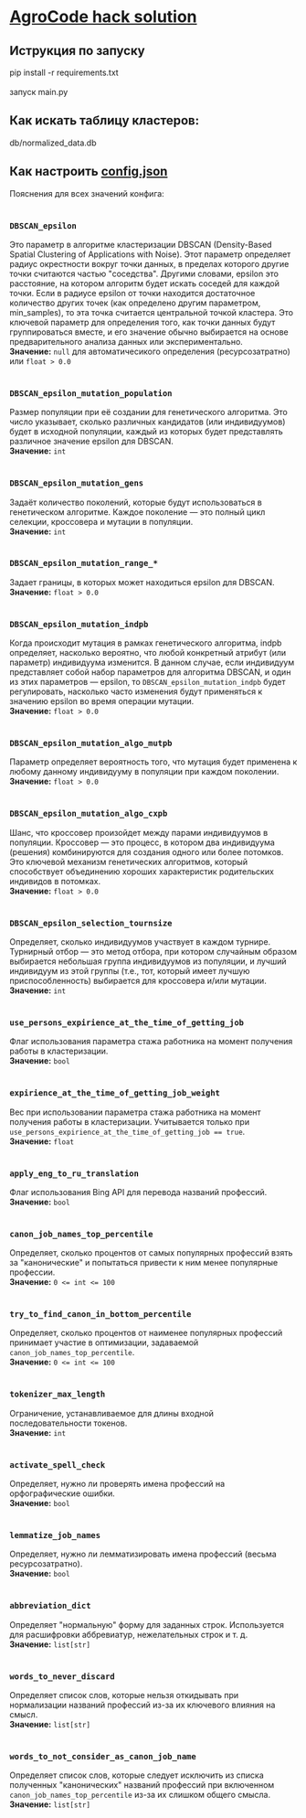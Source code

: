 # [AgroCode hack solution](https://rshbdigital.ru/agrocode-hack)

## Иструкция по запуску

pip install -r requirements.txt</br></br>
запуск main.py

## Как искать таблицу кластеров:
db/normalized_data.db

## Как настроить [config.json](https://github.com/DCDsqd/AgroCode/blob/main/cfg/config.json)
Пояснения для всех значений конфига: </br></br>
### ```DBSCAN_epsilon``` 
Это параметр в алгоритме кластеризации DBSCAN (Density-Based Spatial Clustering of Applications with Noise). Этот параметр определяет радиус окрестности вокруг точки данных, в пределах которого другие точки считаются частью "соседства". Другими словами, epsilon это расстояние, на котором алгоритм будет искать соседей для каждой точки. Если в радиусе epsilon от точки находится достаточное количество других точек (как определено другим параметром, min_samples), то эта точка считается центральной точкой кластера. Это ключевой параметр для определения того, как точки данных будут группироваться вместе, и его значение обычно выбирается на основе предварительного анализа данных или экспериментально.</br>
**Значение:** ```null``` для автоматичесикого определения (ресурсозатратно) или ```float > 0.0``` </br></br>

### ```DBSCAN_epsilon_mutation_population```
Размер популяции при её создании для генетического алгоритма. Это число указывает, сколько различных кандидатов (или индивидуумов) будет в исходной популяции, каждый из которых будет представлять различное значение epsilon для DBSCAN.</br>
**Значение:** ```int``` </br></br>

### ```DBSCAN_epsilon_mutation_gens```
Задаёт количество поколений, которые будут использоваться в генетическом алгоритме. Каждое поколение — это полный цикл селекции, кроссовера и мутации в популяции.</br>
**Значение:** ```int``` </br></br>

### ```DBSCAN_epsilon_mutation_range_*```
Задает границы, в которых может находиться epsilon для DBSCAN.</br>
**Значение:** ```float > 0.0``` </br></br>

### ```DBSCAN_epsilon_mutation_indpb```
Когда происходит мутация в рамках генетического алгоритма, indpb определяет, насколько вероятно, что любой конкретный атрибут (или параметр) индивидуума изменится. В данном случае, если индивидуум представляет собой набор параметров для алгоритма DBSCAN, и один из этих параметров — epsilon, то ```DBSCAN_epsilon_mutation_indpb``` будет регулировать, насколько часто изменения будут применяться к значению epsilon во время операции мутации.</br>
**Значение:** ```float > 0.0``` </br></br>

### ```DBSCAN_epsilon_mutation_algo_mutpb```
Параметр определяет вероятность того, что мутация будет применена к любому данному индивидууму в популяции при каждом поколении.</br>
**Значение:** ```float > 0.0``` </br></br>

### ```DBSCAN_epsilon_mutation_algo_cxpb```
Шанс, что кроссовер произойдет между парами индивидуумов в популяции. Кроссовер — это процесс, в котором два индивидуума (решения) комбинируются для создания одного или более потомков. Это ключевой механизм генетических алгоритмов, который способствует объединению хороших характеристик родительских индивидов в потомках.</br>
**Значение:** ```float > 0.0``` </br></br>

### ```DBSCAN_epsilon_selection_tournsize```
Определяет, сколько индивидуумов участвует в каждом турнире. Турнирный отбор — это метод отбора, при котором случайным образом выбирается небольшая группа индивидуумов из популяции, и лучший индивидуум из этой группы (т.е., тот, который имеет лучшую приспособленность) выбирается для кроссовера и/или мутации.</br>
**Значение:** ```int``` </br></br>

### ```use_persons_expirience_at_the_time_of_getting_job```
Флаг использования параметра стажа работника на момент получения работы в кластеризации.</br>
**Значение:** ```bool``` </br></br>

### ```expirience_at_the_time_of_getting_job_weight```
Вес при использовании параметра стажа работника на момент получения работы в кластеризации. Учитывается только при ```use_persons_expirience_at_the_time_of_getting_job == true```.</br>
**Значение:** ```float``` </br></br>

### ```apply_eng_to_ru_translation```
Флаг использования Bing API для перевода названий профессий.</br>
**Значение:** ```bool``` </br></br>

### ```canon_job_names_top_percentile```
Определяет, сколько процентов от самых популярных профессий взять за "канонические" и попытаться привести к ним менее популярные профессии.</br>
**Значение:** ```0 <= int <= 100``` </br></br>

### ```try_to_find_canon_in_bottom_percentile```
Определяет, сколько процентов от наименее популярных профессий принимает участие в оптимизации, задаваемой ```canon_job_names_top_percentile```.</br>
**Значение:** ```0 <= int <= 100``` </br></br>

### ```tokenizer_max_length```
Ограничение, устанавливаемое для длины входной последовательности токенов.</br>
**Значение:** ```int``` </br></br>

### ```activate_spell_check```
Определяет, нужно ли проверять имена профессий на орфографические ошибки.</br>
**Значение:** ```bool``` </br></br>

### ```lemmatize_job_names```
Определяет, нужно ли лемматизировать имена профессий (весьма ресурсозатратно).</br>
**Значение:** ```bool``` </br></br>

### ```abbreviation_dict```
Определяет "нормальную" форму для заданных строк. Используется для расшифровки аббревиатур, нежелательных строк и т. д.</br>
**Значение:** ```list[str]``` </br></br>

### ```words_to_never_discard```
Определяет список слов, которые нельзя откидывать при нормализации названий профессий из-за их ключевого влияния на смысл.</br>
**Значение:** ```list[str]``` </br></br>

### ```words_to_not_consider_as_canon_job_name```
Определяет список слов, которые следует исключить из списка полученных "канонических" названий профессий при включенном ```canon_job_names_top_percentile``` из-за их слишком общего смысла.</br>
**Значение:** ```list[str]``` </br></br>
